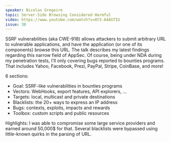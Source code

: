 ```yaml
---
speaker: Nicolas Gregoire
topic: Server-Side Browsing Considered Harmful
video: https://www.youtube.com/watch?v=8t5-A4ASTIU
issue: 30
---
```


SSRF vulnerabilities (aka CWE-918) allows attackers to submit arbitrary URL to vulnerable applications, and have the application (or one of its components) browse this URL. The talk describes my latest findings regarding this narrow field of AppSec. Of course, being under NDA during my penetration tests, I'll only covering bugs reported to bounties programs. That includes Yahoo, Facebook, Prezi, PayPal, Stripe, CoinBase, and more!

6 sections:

 * Goal: SSRF-like vulnerabilities in bounties programs
 * Vectors: WebHooks, export features, API explorers, ...
 * Targets: local, multicast and private destinations
 * Blacklists: the 20+ ways to express an IP address
 * Bugs: contexts, exploits, impacts and rewards
 * Toolbox: custom scripts and public resources

Highlights: I was able to compromise some large service providers and earned around 50,000$ for that. Several blacklists were bypassed using little-known quirks in the parsing of URL.

